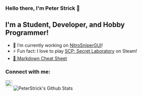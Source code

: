 ### Hello there, I'm Peter Strick 👋

## I'm a Student, Developer, and Hobby Programmer!
- 🔭 I’m currently working on [NitroSniperGUI](https://github.com/PeterStrick/NitroSniperGUI)!
- ⚡ Fun fact: I love to play [SCP: Secret Laboratory](https://store.steampowered.com/app/700330/SCP_Secret_Laboratory) on Steam!
- [💬 Markdown Cheat Sheet](https://github.com/adam-p/markdown-here/wiki/Markdown-Cheatsheet)

### Connect with me:

[<img align="left" alt="PeterStrick | Twitter" width=22 height=22 src="https://cdn.jsdelivr.net/npm/simple-icons@v3/icons/twitter.svg" />](https://twitter.com/PeterStrick_Acc)

<br />

<img align="left" alt="PeterStrick's Github Stats" src="https://github-readme-stats.codestackr.vercel.app/api?username=PeterStrick&show_icons=true&hide_border=true" />
